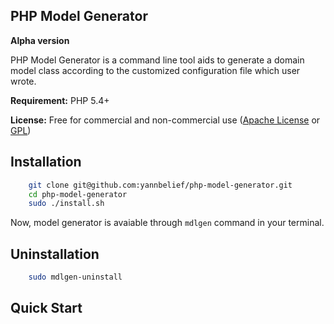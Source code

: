 PHP Model Generator 
---

**Alpha version**

PHP Model Generator is a command line tool aids to generate a domain model class according to the customized configuration file which user wrote.

**Requirement:** PHP 5.4+

**License:** Free for commercial and non-commercial use ([Apache License](http://www.apache.org/licenses/LICENSE-2.0.html) or [GPL](http://www.gnu.org/licenses/gpl-2.0.html))

Installation
---
```bash
	git clone git@github.com:yannbelief/php-model-generator.git
    cd php-model-generator
    sudo ./install.sh
```

 Now, model generator is avaiable through `mdlgen` command in your terminal.

Uninstallation
---

```bash
	sudo mdlgen-uninstall
```
Quick Start
---
